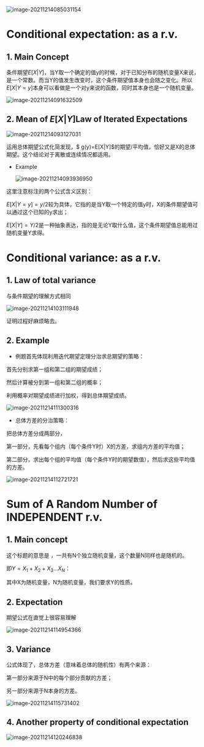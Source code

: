 ![image-20211214085031154](https://gitee.com/joy_thestraydog/typora/raw/master/img/image-20211214085031154.png)

# Conditional expectation: as a r.v.

## 1. Main Concept

条件期望$E[X|Y]$，当Y取一个确定的值y的时候，对于已知分布的随机变量X来说，是一个常数。而当Y的值发生改变时，这个条件期望值本身也会随之变化。所以$E[X|Y=y]$本身可以看做是一个对y来说的函数，同时其本身也是一个随机变量。

![image-20211214091632509](https://gitee.com/joy_thestraydog/typora/raw/master/img/image-20211214091632509.png)

## 2. Mean of $E[X|Y]$Law of Iterated Expectations

![image-20211214093127031](https://gitee.com/joy_thestraydog/typora/raw/master/img/image-20211214093127031.png)

运用总体期望公式化简发现，$ g(y)=E[X|Y]$的期望/平均值，恰好又是X的总体期望。这个结论对于离散或连续情况都适用。

- Example

  ![image-20211214093936950](https://gitee.com/joy_thestraydog/typora/raw/master/img/image-20211214093936950.png)

这里注意标注的两个公式含义区别：

$E[X|Y=y]=y/2$较为具体，它指的是当Y取一个特定的值y时，X的条件期望值可以通过这个已知的y求出；

$E[X|Y]=Y/2$是一种抽象表达，指的是无论Y取什么值，这个条件期望值总能用过随机变量Y求得。

# Conditional variance: as a r.v.

## 1. Law of total variance

与条件期望的理解方式相同

![image-20211214103111948](https://gitee.com/joy_thestraydog/typora/raw/master/img/image-20211214103111948.png)

证明过程好麻烦略去。

## 2. Example

- 例题首先体现利用迭代期望定理分治求总期望的策略：

首先分别求第一组和第二组的期望成绩；

然后计算被分到第一组和第二组的概率；

利用概率对期望成绩进行加权，得到总体期望成绩。

![image-20211214111300316](https://gitee.com/joy_thestraydog/typora/raw/master/img/image-20211214111300316.png)



- 总体方差的分治策略：

把总体方差分成两部分，

第一部分，先看每个组内（每个条件Y时）X的方差，求组内方差的平均值；

第二部分，求出每个组的平均值（每个条件Y时的期望数值），然后求这些平均值的方差。

![image-20211214112721721](https://gitee.com/joy_thestraydog/typora/raw/master/img/image-20211214112721721.png)

# Sum of A Random Number of INDEPENDENT r.v.

## 1. Main concept

这个标题的意思是 ，一共有N个独立随机变量，这个数量N同样也是随机的。

即$Y=X_1 + X_2 +X_3 \ldots X_N$：

其中X为随机变量，N为随机变量，我们要求Y的性质。

## 2. Expectation

 期望公式在直觉上很容易理解

![image-20211214114954366](https://gitee.com/joy_thestraydog/typora/raw/master/img/image-20211214114954366.png)

## 3. Variance

公式体现了，总体方差（意味着总体的随机性）有两个来源：

第一部分来源于N中的每个部分贡献的方差；

另一部分来源于N本身的方差。

![image-20211214115731402](https://gitee.com/joy_thestraydog/typora/raw/master/img/image-20211214115731402.png)

## 4. Another property of conditional expectation

![image-20211214120246838](https://gitee.com/joy_thestraydog/typora/raw/master/img/image-20211214120246838.png)

